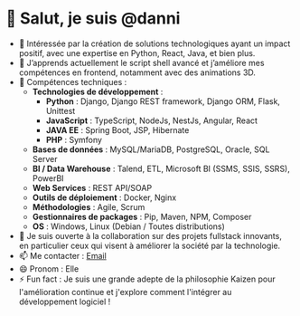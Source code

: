 # 👋 Salut, je suis @danni

- 👀 Intéressée par la création de solutions technologiques ayant un impact positif, avec une expertise en Python, React, Java, et bien plus.
- 🌱 J’apprends actuellement le script shell avancé et j’améliore mes compétences en frontend, notamment avec des animations 3D.
- 💼 Compétences techniques : 
  - **Technologies de développement** : 
    - **Python** : Django, Django REST framework, Django ORM, Flask, Unittest
    - **JavaScript** : TypeScript, NodeJs, NestJs, Angular, React
    - **JAVA EE** : Spring Boot, JSP, Hibernate
    - **PHP** : Symfony
  - **Bases de données** : MySQL/MariaDB, PostgreSQL, Oracle, SQL Server
  - **BI / Data Warehouse** : Talend, ETL, Microsoft BI (SSMS, SSIS, SSRS), PowerBI
  - **Web Services** : REST API/SOAP
  - **Outils de déploiement** : Docker, Nginx
  - **Méthodologies** : Agile, Scrum
  - **Gestionnaires de packages** : Pip, Maven, NPM, Composer
  - **OS** : Windows, Linux (Debian / Toutes distributions)
- 💞️ Je suis ouverte à la collaboration sur des projets fullstack innovants, en particulier ceux qui visent à améliorer la société par la technologie.
- 📫 Me contacter : [Email](mailto:alphonse.danni@gmail.com)
- 😄 Pronom : Elle
- ⚡ Fun fact : Je suis une grande adepte de la philosophie Kaizen pour l'amélioration continue et j'explore comment l'intégrer au développement logiciel !


<!---
dannidotcom/dannidotcom is a ✨ special ✨ repository because its `README.md` (this file) appears on your GitHub profile.
You can click the Preview link to take a look at your changes.
--->
